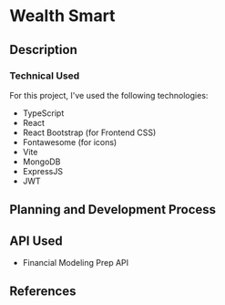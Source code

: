 # Wealth Smart

## Description

### Technical Used

For this project, I've used the following technologies:

- TypeScript
- React
- React Bootstrap (for Frontend CSS)
- Fontawesome (for icons)
- Vite
- MongoDB
- ExpressJS
- JWT

## Planning and Development Process

## API Used

- Financial Modeling Prep API

## References
